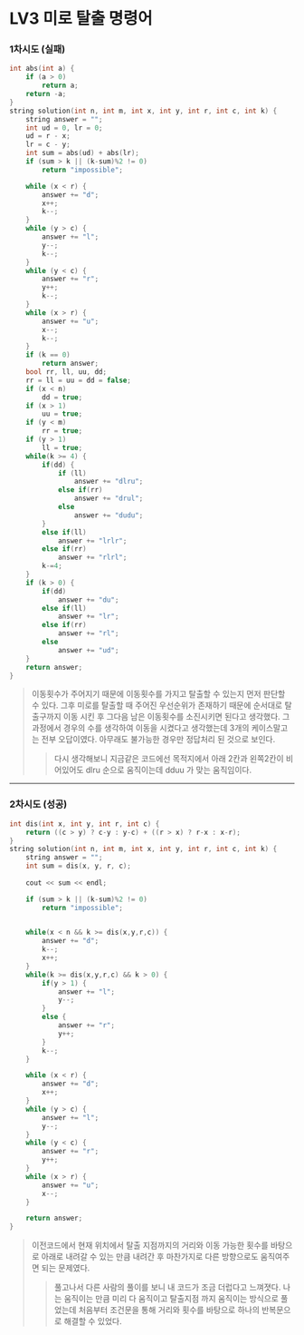 # LV3 미로 탈출 명령어

### 1차시도 (실패)
```cpp
int abs(int a) {
    if (a > 0)
        return a;
    return -a;
}
string solution(int n, int m, int x, int y, int r, int c, int k) {
    string answer = "";
    int ud = 0, lr = 0;
    ud = r - x;
    lr = c - y;
    int sum = abs(ud) + abs(lr);
    if (sum > k || (k-sum)%2 != 0)
        return "impossible";

    while (x < r) {
        answer += "d";
        x++;
        k--;
    }
    while (y > c) {
        answer += "l";
        y--;
        k--;
    }
    while (y < c) {
        answer += "r";
        y++;
        k--;
    }
    while (x > r) {
        answer += "u";
        x--;
        k--;
    }
    if (k == 0)
        return answer;
    bool rr, ll, uu, dd;
    rr = ll = uu = dd = false;
    if (x < n)
        dd = true;
    if (x > 1)
        uu = true;
    if (y < m)
        rr = true;
    if (y > 1)
        ll = true;
    while(k >= 4) {
        if(dd) {
            if (ll)
                answer += "dlru";
            else if(rr)
                answer += "drul";
            else
                answer += "dudu";
        }
        else if(ll)
            answer += "lrlr";
        else if(rr)  
            answer += "rlrl";
        k-=4;
    }
    if (k > 0) {
        if(dd)
            answer += "du";
        else if(ll)
            answer += "lr";
        else if(rr)
            answer += "rl";
        else 
            answer += "ud";
    }
    return answer;
}
```
> 이동횟수가 주어지기 때문에 이동횟수를 가지고 탈출할 수 있는지 먼저 판단할 수 있다. 그후 미로를 탈출할 때 주어진 우선순위가 존재하기 때문에 순서대로 탈출구까지 이동 시킨 후 그다음 남은 이동횟수를 소진시키면 된다고 생각했다. 그 과정에서 경우의 수를 생각하여 이동을 시켰다고 생각했는데 3개의 케이스말고는 전부 오답이였다. 아무래도 불가능한 경우만 정답처리 된 것으로 보인다.
>> 다시 생각해보니 지금같은 코드에선 목적지에서 아래 2칸과 왼쪽2칸이 비어있어도 dlru 순으로 움직이는데 dduu 가 맞는 움직임이다.

*****
### 2차시도 (성공)
```cpp
int dis(int x, int y, int r, int c) {
    return ((c > y) ? c-y : y-c) + ((r > x) ? r-x : x-r);
}
string solution(int n, int m, int x, int y, int r, int c, int k) {
    string answer = "";
    int sum = dis(x, y, r, c);
    
    cout << sum << endl;

    if (sum > k || (k-sum)%2 != 0)
        return "impossible";
    

    while(x < n && k >= dis(x,y,r,c)) {
        answer += "d";
        k--;
        x++;
    }
    while(k >= dis(x,y,r,c) && k > 0) {
        if(y > 1) {
            answer += "l";
            y--;
        }
        else { 
            answer += "r";
            y++;
        }
        k--;
    }

    while (x < r) {
        answer += "d";
        x++;
    }
    while (y > c) {
        answer += "l";
        y--;
    }
    while (y < c) {
        answer += "r";
        y++;
    }
    while (x > r) {
        answer += "u";
        x--;
    }

    return answer;
}
```
> 이전코드에서 현재 위치에서 탈출 지점까지의 거리와 이동 가능한 횟수를 바탕으로 아래로 내려갈 수 있는 만큼 내려간 후 마찬가지로 다른 방향으로도 움직여주면 되는 문제였다. 
>>풀고나서 다른 사람의 풀이를 보니 내 코드가 조금 더럽다고 느껴졋다. 나는 움직이는 만큼 미리 다 움직이고 탈출지점 까지 움직이는 방식으로 풀었는데 처음부터 조건문을 통해 거리와 횟수를 바탕으로 하나의 반복문으로 해결할 수 있었다.
